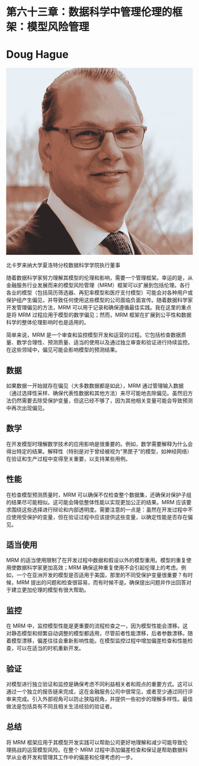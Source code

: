 # 第六十三章：数据科学中管理伦理的框架：模型风险管理

# Doug Hague

![](img/Doug_Hague.png)

北卡罗来纳大学夏洛特分校数据科学学院执行董事

随着数据科学家努力理解其模型的伦理和影响，需要一个管理框架。幸运的是，从金融服务行业发展而来的模型风险管理（MRM）框架可以扩展到包括伦理。各行各业的模型（包括简历筛选器、再犯率模型和医疗支付模型）可能会对各种用户或保护组产生偏见，并导致任何使用这些模型的公司面临负面宣传。随着数据科学家开发管理偏见的方法，MRM 可以用于记录和确保遵循最佳实践。我在这里的重点是将 MRM 过程应用于模型的数学偏见；然而，MRM 框架在扩展到公平性和数据科学的整体伦理影响时也是适用的。

简单来说，MRM 是一个审查和监控模型开发和运营的过程。它包括检查数据质量、数学合理性、预测质量、适当的使用以及通过独立审查和验证进行持续监控。在这些领域中，偏见可能会影响模型的预测结果。

## 数据

如果数据一开始就存在偏见（大多数数据都是如此），MRM 通过管理输入数据（通过选择性采样、确保代表性数据和其他方法）来尽可能地去除偏见。虽然旧方法仍然需要去除受保护变量，但这已经不够了，因为其他相关变量可能会导致预测中再次出现偏见。

## 数学

在开发模型时理解数学技术的应用影响是很重要的。例如，数学需要解释为什么会得出特定的结果。解释性（特别是对于曾经被视为“黑匣子”的模型，如神经网络）在验证和生产过程中变得至关重要，以支持某些用例。

## 性能

在检查模型预测质量时，MRM 可以确保不仅检查整个数据集，还确保对保护子组的结果尽可能相似。这可能会降低整体性能以实现更加公正的结果。MRM 应该要求围绕这些选择进行辩论和内部透明度。需要注意的一点是：虽然在开发过程中不应使用受保护的变量，但在验证过程中应该提供这些变量，以确定性能是否存在偏见。

## 适当使用

MRM 的适当使用限制了在开发过程中数据和假设以外的模型重用。模型的重复使用使数据科学家更加高效；MRM 确保这种重复使用不会引起伦理上的考虑。例如，一个在亚洲开发的模型是否适用于美国，那里的不同受保护变量很重要？有时候，MRM 提出的问题和检查很容易，而有时候不是。确保提出问题并作出回答对于建立更加伦理的模型有很大帮助。

## 监控

在 MRM 中，监控模型性能是更重要的流程检查之一，因为模型性能会漂移。这对静态模型和频繁自动调整的模型都适用，尽管前者性能漂移，后者参数漂移。随着模型漂移，偏差往往会重新影响性能。在模型监控过程中增加偏差检查和性能检查，可以在适当的时机重新开发。

## 验证

对模型进行独立验证和监控是确保考虑不同利益相关者和观点的重要方式。这可以通过一个独立的报告链来完成，这在金融服务公司中很常见，或者至少通过同行评审来完成。引入外部视角可以防止狭隘视角，并提供一些初步的理解多样性。最佳做法是包括具有不同且相关生活经验的验证者。

## 总结

将 MRM 框架应用于其模型开发实践可以帮助公司更好地理解和减少可能导致伦理挑战的运营模型风险。在整个 MRM 过程中添加偏差检查和保证是帮助数据科学从业者开发和管理其工作中的偏差和伦理考虑的一步。
